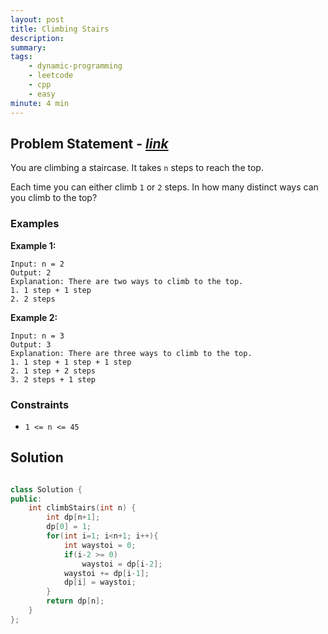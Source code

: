 ```yaml
---
layout: post
title: Climbing Stairs
description: 
summary: 
tags:
    - dynamic-programming
    - leetcode
    - cpp
    - easy
minute: 4 min
---
```


## Problem Statement - [*link*](https://leetcode.com/problems/climbing-stairs/)
You are climbing a staircase. It takes `n` steps to reach the top.

Each time you can either climb `1` or `2` steps. In how many distinct ways can you climb to the top?

### Examples
**Example 1:**
```
Input: n = 2
Output: 2
Explanation: There are two ways to climb to the top.
1. 1 step + 1 step
2. 2 steps
```

**Example 2:**
```
Input: n = 3
Output: 3
Explanation: There are three ways to climb to the top.
1. 1 step + 1 step + 1 step
2. 1 step + 2 steps
3. 2 steps + 1 step
```

### Constraints
+ `1 <= n <= 45`

## Solution
```cpp

class Solution {
public:
    int climbStairs(int n) {
        int dp[n+1];
        dp[0] = 1;
        for(int i=1; i<n+1; i++){
            int waystoi = 0;
            if(i-2 >= 0)
                waystoi = dp[i-2];
            waystoi += dp[i-1];
            dp[i] = waystoi;
        }
        return dp[n];
    }
};

```
